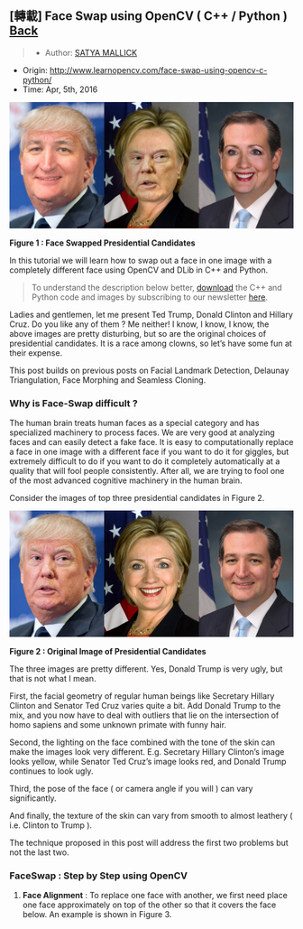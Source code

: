 ## [轉載] Face Swap using OpenCV ( C++ / Python ) [Back](./../post.md)

> - Author: [SATYA MALLICK](http://www.learnopencv.com/about/)
- Origin: http://www.learnopencv.com/face-swap-using-opencv-c-python/
- Time: Apr, 5th, 2016

![](./1.jpg)

**Figure 1 : Face Swapped Presidential Candidates**

In this tutorial we will learn how to swap out a face in one image with a completely different face using OpenCV and DLib in C++ and Python.

> To understand the description below better, [download](http://www.learnopencv.com/face-swap-using-opencv-c-python/#download) the C++ and Python code and images by subscribing to our newsletter [here](http://www.learnopencv.com/face-swap-using-opencv-c-python/#download).

Ladies and gentlemen, let me present Ted Trump, Donald Clinton and Hillary Cruz. Do you like any of them ? Me neither! I know, I know, I know, the above images are pretty disturbing, but so are the original choices of presidential candidates. It is a race among clowns, so let’s have some fun at their expense.

This post builds on previous posts on Facial Landmark Detection, Delaunay Triangulation, Face Morphing and Seamless Cloning.

### Why is Face-Swap difficult ?

The human brain treats human faces as a special category and has specialized machinery to process faces. We are very good at analyzing faces and can easily detect a fake face. It is easy to computationally replace a face in one image with a different face if you want to do it for giggles, but extremely difficult to do if you want to do it completely automatically at a quality that will fool people consistently. After all, we are trying to fool one of the most advanced cognitive machinery in the human brain.

Consider the images of top three presidential candidates in Figure 2.

![](./2.jpg)

**Figure 2 : Original Image of Presidential Candidates**

The three images are pretty different. Yes, Donald Trump is very ugly, but that is not what I mean.

First, the facial geometry of regular human beings like Secretary Hillary Clinton and Senator Ted Cruz varies quite a bit. Add Donald Trump to the mix, and you now have to deal with outliers that lie on the intersection of homo sapiens and some unknown primate with funny hair.

Second, the lighting on the face combined with the tone of the skin can make the images look very different. E.g. Secretary Hillary Clinton’s image looks yellow, while Senator Ted Cruz’s image looks red, and Donald Trump continues to look ugly.

Third, the pose of the face ( or camera angle if you will ) can vary significantly.

And finally, the texture of the skin can vary from smooth to almost leathery ( i.e. Clinton to Trump ).

The technique proposed in this post will address the first two problems but not the last two.

### FaceSwap : Step by Step using OpenCV

1. **Face Alignment** : To replace one face with another, we first need place one face approximately on top of the other so that it covers the face below. An example is shown in Figure 3.